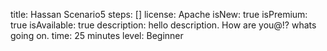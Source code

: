 title: Hassan Scenario5
steps: []
license: Apache
isNew: true
isPremium: true
isAvailable: true
description: hello description. How are you@!? whats going on.
time: 25 minutes
level: Beginner
